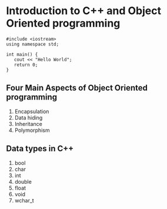 # Introduction to C++ and Object Oriented programming

````
#include <iostream>
using namespace std;

int main() {
   cout << "Hello World";
   return 0;
}
````

## Four Main Aspects of Object Oriented programming
1. Encapsulation
1. Data hiding
1. Inheritance
1. Polymorphism

## Data types in C++
1. bool
1. char
1. int
1. double
1. float
1. void
1. wchar_t
